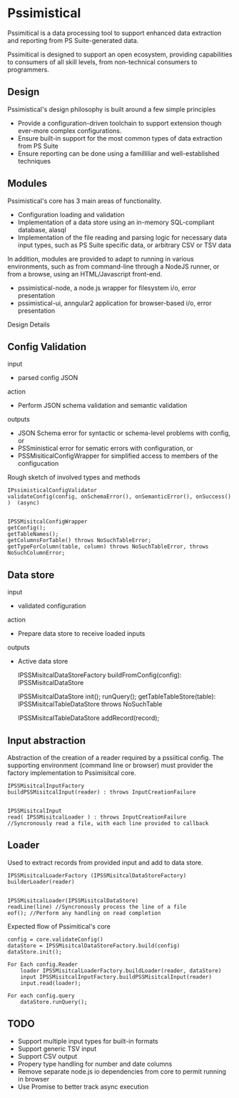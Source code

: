 
Pssimistical
============

Pssimitical is a data processing tool to support enhanced data extraction and reporting from PS Suite-generated data. 

Pssimitical is designed to support an open ecosystem, providing capabilities to consumers of all skill levels, from non-technical consumers to programmers.


Design
------

Pssimistical's design philosophy is built around a few simple principles
- Provide a configuration-driven toolchain to support extension though ever-more complex configurations.
- Ensure built-in support for the most common types of data extraction from PS Suite
- Ensure reporting can be done using a familliliar and well-established techniques



Modules
-------

Pssimistical's core has 3 main areas of functionality.
- Configuration loading and validation
- Implementation of a data store using an in-memory SQL-compliant database, alasql
- Implementation of the file reading and parsing logic for necessary data input types, such as PS Suite specific data, or arbitrary CSV or TSV data


In addition, modules are provided to adapt to running in various environments, such as from command-line through a NodeJS runner, or from a browse, using an HTML/Javascript front-end.
- pssimistical-node, a node.js wrapper for filesystem i/o, error presentation
- pssimistical-ui, anngular2 application for browser-based i/o, error presentation



Design Details


Config Validation
-----------------
input 
-   parsed config JSON
    
action
-   Perform JSON schema validation and semantic validation

outputs
-   JSON Schema error for syntactic or schema-level problems with config, or
-   PSSministical error for sematic errors with configuration, or
-   PSSMisiticalConfigWrapper for simplified access to members of the configucation


Rough sketch of involved types and methods

    IPssimisticalConfigValidator
    validateConfig(config, onSchemaError(), onSemanticError(), onSuccess() )  (async) 


    IPSSMisitcalConfigWrapper
    getConfig();
    getTableNames();
    getColumnsForTable() throws NoSuchTableError;
    getTypeForColumn(table, column) throws NoSuchTableError, throws NoSuchColumnError;


Data store
----------
input 
-   validated configuration
    
action
-   Prepare data store to receive loaded inputs

outputs
-   Active data store


    IPSSMisitcalDataStoreFactory
    buildFromConfig(config): IPSSMisitcalDataStore

    IPSSMisitcalDataStore
    init();
    runQuery(); 
    getTableTableStore(table): IPSSMisitcalTableDataStore  throws NoSuchTable


    IPSSMisitcalTableDataStore
    addRecord(record);



Input abstraction
-----------------

Abstraction of the creation of a reader required by a pssiitical config. The supporting environment (command line or browser) must provider the factory implementation to Pssimisitcal core.

    IPSSMisitcalInputFactory
    buildPSSMisitcalInput(reader) : throws InputCreationFailure


    IPSSMisitcalInput
    read( IPSSMisitcalLoader ) : throws InputCreationFailure //Syncronously read a file, with each line provided to callback
    


Loader
-----------------

Used to extract records from provided input and add to data store.

    IPSSMisitcalLoaderFactory (IPSSMisitcalDataStoreFactory)
    builderLoader(reader) 


    IPSSMisitcalLoader(IPSSMisitcalDataStore) 
    readLine(line) //Syncronously process the line of a file
    eof(); //Perform any handling on read completion    



Expected flow of Pssimitical's core

    config = core.validateConfig()
    dataStore = IPSSMisitcalDataStoreFactory.build(config)
    dataStore.init();

    For Each config.Reader
        loader IPSSMisitcalLoaderFactory.buildLoader(reader, dataStore)
        input IPSSMisitcalInputFactory.buildPSSMisitcalInput(reader)
        input.read(loader); 

    For each config.query
        dataStore.runQuery();

TODO
----
- Support multiple input types for built-in formats
- Support generic TSV input
- Support CSV output
- Propery type handling for number and date columns
- Remove separate node.js io dependencies from core to permit running in browser
- Use Promise to better track async execution


